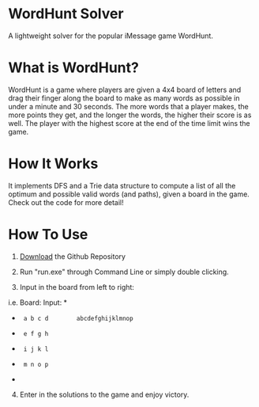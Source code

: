 # WordHunt Solver

A lightweight solver for the popular iMessage game WordHunt.

# What is WordHunt?

WordHunt is a game where players are given a 4x4 board of letters and drag their finger along the board to make as many words as possible in under a minute and 30 seconds. The more words that a player makes, the more points they get, and the longer the words, the higher their score is as well. The player with the highest score at the end of the time limit wins the game.

# How It Works
It implements DFS and a Trie data structure to compute a list of all the optimum and possible valid words (and paths), given a board in the game. Check out the code for more detail!

# How To Use

1. [Download](https://help.github.com/en/github/creating-cloning-and-archiving-repositories/cloning-a-repository) the Github Repository

2. Run "run.exe" through Command Line or simply double clicking.

3. Input in the board from left to right:

i.e. Board:         Input:
*      
*      a b c d        abcdefghijklmnop
*      e f g h
*      i j k l
*      m n o p
*

4. Enter in the solutions to the game and enjoy victory.